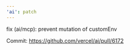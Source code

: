 ```yaml
---
'ai': patch
---
```


fix (ai/mcp): prevent mutation of customEnv

Commit: https://github.com/vercel/ai/pull/6172
